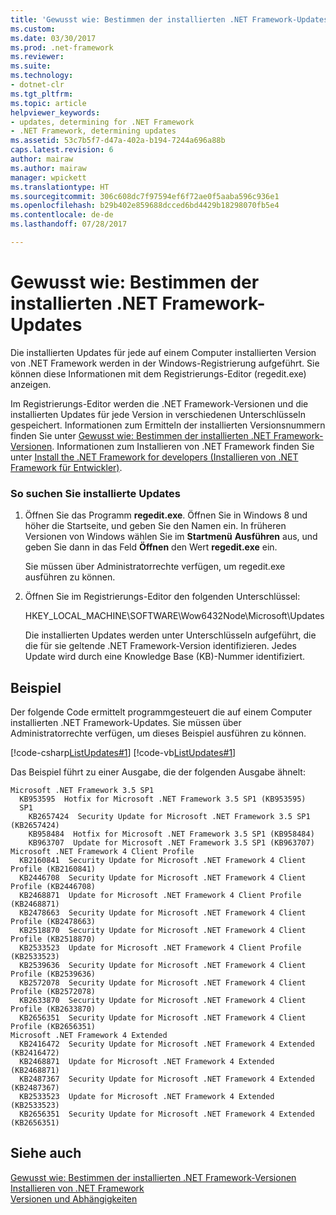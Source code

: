 ```yaml
---
title: 'Gewusst wie: Bestimmen der installierten .NET Framework-Updates'
ms.custom: 
ms.date: 03/30/2017
ms.prod: .net-framework
ms.reviewer: 
ms.suite: 
ms.technology:
- dotnet-clr
ms.tgt_pltfrm: 
ms.topic: article
helpviewer_keywords:
- updates, determining for .NET Framework
- .NET Framework, determining updates
ms.assetid: 53c7b5f7-d47a-402a-b194-7244a696a88b
caps.latest.revision: 6
author: mairaw
ms.author: mairaw
manager: wpickett
ms.translationtype: HT
ms.sourcegitcommit: 306c608dc7f97594ef6f72ae0f5aaba596c936e1
ms.openlocfilehash: b29b402e859688dcced6bd4429b18298070fb5e4
ms.contentlocale: de-de
ms.lasthandoff: 07/28/2017

---
```

# <a name="how-to-determine-which-net-framework-updates-are-installed"></a>Gewusst wie: Bestimmen der installierten .NET Framework-Updates
Die installierten Updates für jede auf einem Computer installierten Version von .NET Framework werden in der Windows-Registrierung aufgeführt. Sie können diese Informationen mit dem Registrierungs-Editor (regedit.exe) anzeigen.  
  
 Im Registrierungs-Editor werden die .NET Framework-Versionen und die installierten Updates für jede Version in verschiedenen Unterschlüsseln gespeichert. Informationen zum Ermitteln der installierten Versionsnummern finden Sie unter [Gewusst wie: Bestimmen der installierten .NET Framework-Versionen](../../../docs/framework/migration-guide/how-to-determine-which-versions-are-installed.md). Informationen zum Installieren von .NET Framework finden Sie unter [Install the .NET Framework for developers (Installieren von .NET Framework für Entwickler)](../../../docs/framework/install/guide-for-developers.md).  
  
### <a name="to-find-installed-updates"></a>So suchen Sie installierte Updates  
  
1.  Öffnen Sie das Programm **regedit.exe**. Öffnen Sie in Windows 8 und höher die Startseite, und geben Sie den Namen ein. In früheren Versionen von Windows wählen Sie im **Startmenü** **Ausführen** aus, und geben Sie dann in das Feld **Öffnen** den Wert **regedit.exe** ein.  
  
     Sie müssen über Administratorrechte verfügen, um regedit.exe ausführen zu können.  
  
2.  Öffnen Sie im Registrierungs-Editor den folgenden Unterschlüssel:  
  
     HKEY_LOCAL_MACHINE\SOFTWARE\Wow6432Node\Microsoft\Updates  
  
     Die installierten Updates werden unter Unterschlüsseln aufgeführt, die die für sie geltende .NET Framework-Version identifizieren. Jedes Update wird durch eine Knowledge Base (KB)-Nummer identifiziert.  
  
## <a name="example"></a>Beispiel  
 Der folgende Code ermittelt programmgesteuert die auf einem Computer installierten .NET Framework-Updates. Sie müssen über Administratorrechte verfügen, um dieses Beispiel ausführen zu können.  
  
 [!code-csharp[ListUpdates#1](../../../samples/snippets/csharp/VS_Snippets_CLR/listupdates/cs/program.cs#1)] [!code-vb[ListUpdates#1](../../../samples/snippets/visualbasic/VS_Snippets_CLR/listupdates/vb/program.vb#1)]  
  
 Das Beispiel führt zu einer Ausgabe, die der folgenden Ausgabe ähnelt:  
  
```  
Microsoft .NET Framework 3.5 SP1  
  KB953595  Hotfix for Microsoft .NET Framework 3.5 SP1 (KB953595)  
  SP1  
    KB2657424  Security Update for Microsoft .NET Framework 3.5 SP1 (KB2657424)  
    KB958484  Hotfix for Microsoft .NET Framework 3.5 SP1 (KB958484)  
    KB963707  Update for Microsoft .NET Framework 3.5 SP1 (KB963707)  
Microsoft .NET Framework 4 Client Profile  
  KB2160841  Security Update for Microsoft .NET Framework 4 Client Profile (KB2160841)  
  KB2446708  Security Update for Microsoft .NET Framework 4 Client Profile (KB2446708)  
  KB2468871  Update for Microsoft .NET Framework 4 Client Profile (KB2468871)  
  KB2478663  Security Update for Microsoft .NET Framework 4 Client Profile (KB2478663)  
  KB2518870  Security Update for Microsoft .NET Framework 4 Client Profile (KB2518870)  
  KB2533523  Update for Microsoft .NET Framework 4 Client Profile (KB2533523)  
  KB2539636  Security Update for Microsoft .NET Framework 4 Client Profile (KB2539636)  
  KB2572078  Security Update for Microsoft .NET Framework 4 Client Profile (KB2572078)  
  KB2633870  Security Update for Microsoft .NET Framework 4 Client Profile (KB2633870)  
  KB2656351  Security Update for Microsoft .NET Framework 4 Client Profile (KB2656351)  
Microsoft .NET Framework 4 Extended  
  KB2416472  Security Update for Microsoft .NET Framework 4 Extended (KB2416472)  
  KB2468871  Update for Microsoft .NET Framework 4 Extended (KB2468871)  
  KB2487367  Security Update for Microsoft .NET Framework 4 Extended (KB2487367)  
  KB2533523  Update for Microsoft .NET Framework 4 Extended (KB2533523)  
  KB2656351  Security Update for Microsoft .NET Framework 4 Extended (KB2656351)  
```  
  
## <a name="see-also"></a>Siehe auch

[Gewusst wie: Bestimmen der installierten .NET Framework-Versionen](../../../docs/framework/migration-guide/how-to-determine-which-versions-are-installed.md)   
[Installieren von .NET Framework](../../../docs/framework/install/guide-for-developers.md)   
[Versionen und Abhängigkeiten](../../../docs/framework/migration-guide/versions-and-dependencies.md)

